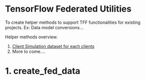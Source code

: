 # TensorFlow Federated Utilities
To create helper methods to support TFF functionalities for existing projects. Ex: Data model conversions...

Helper methods overview.

1. [Client Simulation dataset for each clients](#create_fed_data)
2. More to come....

# 1. create_fed_data
